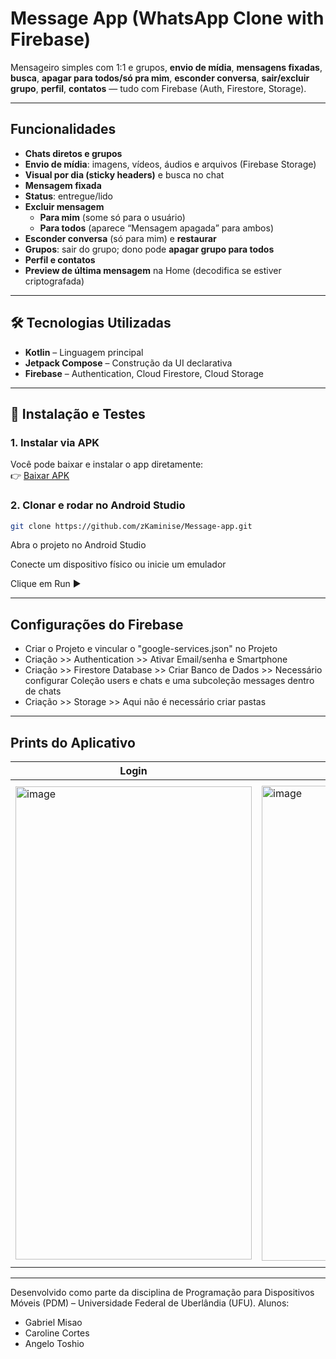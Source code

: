 #  Message App (WhatsApp Clone with Firebase)

Mensageiro simples com 1:1 e grupos, **envio de mídia**, **mensagens fixadas**, **busca**, **apagar para todos/só pra mim**, **esconder conversa**, **sair/excluir grupo**, **perfil**, **contatos** — tudo com Firebase (Auth, Firestore, Storage).

---

## Funcionalidades

- **Chats diretos e grupos**
- **Envio de mídia**: imagens, vídeos, áudios e arquivos (Firebase Storage)
- **Visual por dia (sticky headers)** e busca no chat
- **Mensagem fixada**
- **Status**: entregue/lido
- **Excluir mensagem**
  - **Para mim** (some só para o usuário)
  - **Para todos** (aparece “Mensagem apagada” para ambos)
- **Esconder conversa** (só para mim) e **restaurar**
- **Grupos**: sair do grupo; dono pode **apagar grupo para todos**
- **Perfil e contatos**
- **Preview de última mensagem** na Home (decodifica se estiver criptografada) 

---

## 🛠️ Tecnologias Utilizadas

- **Kotlin** – Linguagem principal  
- **Jetpack Compose** – Construção da UI declarativa  
- **Firebase** – Authentication, Cloud Firestore, Cloud Storage

---

## 📱 Instalação e Testes

### 1. Instalar via APK
Você pode baixar e instalar o app diretamente:  
👉 [Baixar APK](./apk/app-debug.apk)

### 2. Clonar e rodar no Android Studio
```bash
git clone https://github.com/zKaminise/Message-app.git
```
Abra o projeto no Android Studio

Conecte um dispositivo físico ou inicie um emulador

Clique em Run ▶

---

## Configurações do Firebase

 - Criar o Projeto e vincular o "google-services.json" no Projeto
 - Criação >> Authentication >> Ativar Email/senha e Smartphone
 - Criação >> Firestore Database >> Criar Banco de Dados >> Necessário configurar Coleção users e chats e uma subcoleção messages dentro de chats
 - Criação >> Storage >> Aqui não é necessário criar pastas

---

## Prints do Aplicativo

| Login | Home | Chat | Info do Chat | Contatos |
|-------|------|------|--------------|----------|
|<img width="378" height="757" alt="image" src="https://github.com/user-attachments/assets/6094aced-f951-40d1-8141-e398a0c6e0dc" />| <img width="377" height="760" alt="image" src="https://github.com/user-attachments/assets/416bf0d2-0224-4a95-8181-31f245011650" />| <img width="378" height="773" alt="image" src="https://github.com/user-attachments/assets/6d5ce2e1-a723-4881-a42d-9e9d71b59cbb" />| <img width="379" height="762" alt="image" src="https://github.com/user-attachments/assets/b2869cc1-fec7-4024-8368-22ee58d3d855" />| <img width="378" height="756" alt="image" src="https://github.com/user-attachments/assets/65de5999-a15c-4a15-9a11-c7a12f996ed4" />|

---

Desenvolvido como parte da disciplina de Programação para Dispositivos Móveis (PDM) – Universidade Federal de Uberlândia (UFU).
Alunos: 
- Gabriel Misao
- Caroline Cortes
- Angelo Toshio

